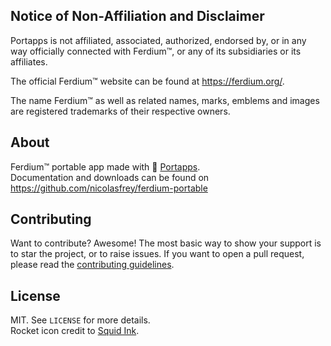 ## Notice of Non-Affiliation and Disclaimer

Portapps is not affiliated, associated, authorized, endorsed by, or in any way officially connected with Ferdium™, or any of its subsidiaries or its affiliates.

The official Ferdium™ website can be found at https://ferdium.org/.

The name Ferdium™ as well as related names, marks, emblems and images are registered trademarks of their respective owners.

## About

Ferdium™ portable app made with 🚀 [Portapps](https://portapps.io).<br />
Documentation and downloads can be found on https://github.com/nicolasfrey/ferdium-portable

## Contributing

Want to contribute? Awesome! The most basic way to show your support is to star the project, or to raise issues. If
you want to open a pull request, please read the [contributing guidelines](https://portapps.io/doc/contribute/).

## License

MIT. See `LICENSE` for more details.<br />
Rocket icon credit to [Squid Ink](http://thesquid.ink).
